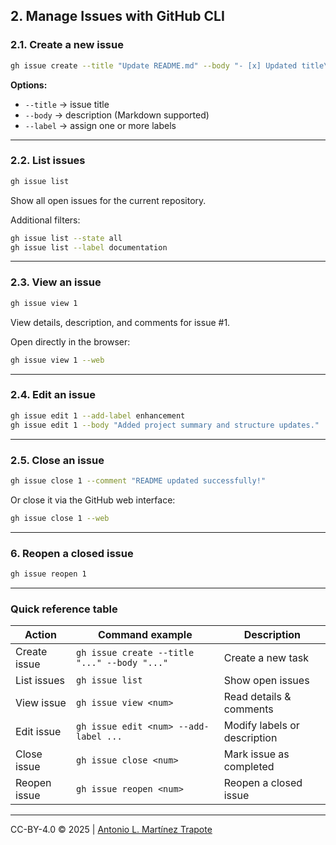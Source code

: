 ## 2. Manage Issues with GitHub CLI

### 2.1. Create a new issue
```bash
gh issue create --title "Update README.md" --body "- [x] Updated title\n- [ ] Added project summary\n- [ ] Updated structure" --label documentation
```

**Options:**
- `--title` → issue title  
- `--body` → description (Markdown supported)  
- `--label` → assign one or more labels  

---

### 2.2. List issues
```bash
gh issue list
```
Show all open issues for the current repository.

Additional filters:
```bash
gh issue list --state all
gh issue list --label documentation
```

---

### 2.3. View an issue
```bash
gh issue view 1
```
View details, description, and comments for issue #1.

Open directly in the browser:
```bash
gh issue view 1 --web
```

---

### 2.4. Edit an issue
```bash
gh issue edit 1 --add-label enhancement
gh issue edit 1 --body "Added project summary and structure updates."
```

---

### 2.5. Close an issue
```bash
gh issue close 1 --comment "README updated successfully!"
```
Or close it via the GitHub web interface:
```bash
gh issue close 1 --web
```

---

### 6. Reopen a closed issue
```bash
gh issue reopen 1
```

---

### Quick reference table

| Action           | Command example                                   | Description |
|------------------|---------------------------------------------------|-------------|
| Create issue     | `gh issue create --title "..." --body "..."`      | Create a new task |
| List issues      | `gh issue list`                                   | Show open issues |
| View issue       | `gh issue view <num>`                             | Read details & comments |
| Edit issue       | `gh issue edit <num> --add-label ...`             | Modify labels or description |
| Close issue      | `gh issue close <num>`                            | Mark issue as completed |
| Reopen issue     | `gh issue reopen <num>`                           | Reopen a closed issue |

---
CC-BY-4.0 &copy; 2025 | [Antonio L. Martínez Trapote](https://github.com/antoniotrapote) 
